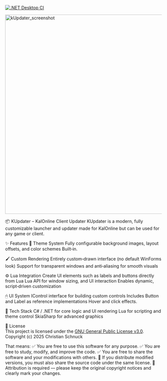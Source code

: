 [![.NET Desktop CI](https://github.com/0MrDarn0/KUpdater/actions/workflows/dotnet.yml/badge.svg)](https://github.com/0MrDarn0/KUpdater/actions/workflows/dotnet.yml)

<img width="1105" height="641" alt="kUpdater_screenshot" src="https://github.com/user-attachments/assets/7cc468dc-0173-4b6d-b9fe-c75a45f047f8" />

📦 KUpdater – KalOnline Client Updater
KUpdater is a modern, fully customizable launcher and updater made for KalOnline but can be used for any game or client.

✨ Features
🎨 Theme System
Fully configurable background images, layout offsets, and color schemes
Built‑in.

🖌 Custom Rendering
Entirely custom‑drawn interface (no default WinForms look)
Support for transparent windows and anti‑aliasing for smooth visuals

⚙ Lua Integration
Create UI elements such as labels and buttons directly from Lua
Lua API for window sizing, and UI interaction
Enables dynamic, script‑driven customization

🖱 UI System
IControl interface for building custom controls
Includes Button and Label as reference implementations
Hover and click effects.

🔧 Tech Stack
C# / .NET for core logic and UI rendering
Lua for scripting and theme control
SkiaSharp for advanced graphics


📜 License  
This project is licensed under the [GNU General Public License v3.0](./LICENSE.txt).  
Copyright (c) 2025 Christian Schnuck


That means:
✅ You are free to use this software for any purpose.
✅ You are free to study, modify, and improve the code.
✅ You are free to share the software and your modifications with others.
🔄 If you distribute modified versions, you must also share the source code under the same license.
🙌 Attribution is required — please keep the original copyright notices and clearly mark your changes.
